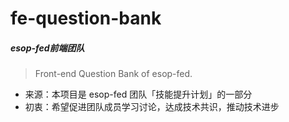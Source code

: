 # fe-question-bank
##### esop-fed前端团队

> Front-end Question Bank of esop-fed.

* 来源：本项目是 esop-fed 团队「技能提升计划」的一部分
* 初衷：希望促进团队成员学习讨论，达成技术共识，推动技术进步
<!-- * 纠偏：Interview并非本项目的目标，面试水平只是技术提升后的副产品 -->

<!-- ### Preview

https://esop-fed.github.io/ani-css -->

<!-- ### Useage

```bash
git clone https://github.com/esop-fed/ani-css.git
npm i
npm start
```
然后打开http://localhost:3030

### 基于项目创建自己的分支

以book项目为例

```bash
git checkout -b book/wlxm origin/gh-pages
```

制作完成后提交上去然后提个pull request到niannings -->